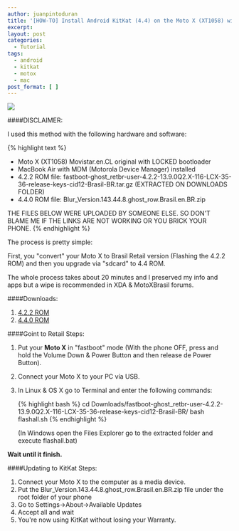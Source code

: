 ```yaml
---
author: juanpintoduran
title: '[HOW-TO] Install Android KitKat (4.4) on the Moto X (XT1058) with locked bootloader'
excerpt:
layout: post
categories:
  - Tutorial
tags:
  - android
  - kitkat
  - motox
  - mac
post_format: [ ]
---
```

[![][1]][1]

####DISCLAIMER:

I used this method with the following hardware and software:

{% highlight text %}
- Moto X (XT1058) Movistar.en.CL original with LOCKED bootloader
- MacBook Air with MDM (Motorola Device Manager) installed
- 4.2.2 ROM file: fastboot-ghost_retbr-user-4.2.2-13.9.0Q2.X-116-LCX-35-36-release-keys-cid12-Brasil-BR.tar.gz (EXTRACTED ON DOWNLOADS FOLDER)
- 4.4.0 ROM file: Blur_Version.143.44.8.ghost_row.Brasil.en.BR.zip

THE FILES BELOW WERE UPLOADED BY SOMEONE ELSE.
SO DON'T BLAME ME IF THE LINKS ARE NOT WORKING OR YOU BRICK YOUR PHONE.
{% endhighlight %}

The process is pretty simple:

First, you "convert" your Moto X to Brasil Retail version (Flashing the 4.2.2 ROM) and then you upgrade via "sdcard" to 4.4 ROM.

The whole process takes about 20 minutes and I preserved my info and apps but a wipe is recommended in XDA & MotoXBrasil forums.

####Downloads:

1. [4.2.2 ROM][3]
2. [4.4.0 ROM][2]

####Goint to Retail Steps:

1. Put your **Moto X** in "fastboot" mode (With the phone OFF, press and hold the Volume Down & Power Button and then release de Power Button).
2. Connect your Moto X to your PC vía USB.
3. In Linux & OS X go to Terminal and enter the following commands:

   {% highlight bash %}
   cd Downloads/fastboot-ghost_retbr-user-4.2.2-13.9.0Q2.X-116-LCX-35-36-release-keys-cid12-Brasil-BR/
   bash flashall.sh
   {% endhighlight %}
  
   (In Windows open the Files Explorer go to the extracted folder and execute flashall.bat)

**Wait until it finish.**

####Updating to KitKat Steps:

1. Connect your Moto X to the computer as a media device.
2. Put the Blur_Version.143.44.8.ghost_row.Brasil.en.BR.zip file under the root folder of your phone
3. Go to Settings->About->Available Updates
4. Accept all and wait
5. You're now using KitKat without losing your Warranty.

 [1]: http://cabargas.com/images/kitkat.png
 [2]: https://docs.google.com/file/d/0By-LEiKdlBMwcXRRY1EtS0F6b2M/edit
 [3]: https://docs.google.com/file/d/0B3jLajZtiO8kclluMXBscGpzanc/edit
